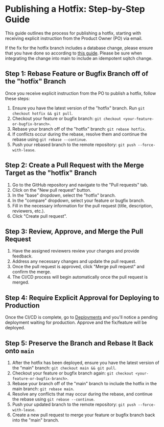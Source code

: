 # Publishing a Hotfix: Step-by-Step Guide

This guide outlines the process for publishing a hotfix, starting with receiving explicit instruction from the Product Owner (PO) via email.

If the fix for the hotfix branch includes a database change, please ensure that you have done so according to [this guide](./database_development_hotfix.md). Please be sure when integrating the change into main to include an idempotent sqitch change.

## Step 1: Rebase Feature or Bugfix Branch off of the "hotfix" Branch

Once you receive explicit instruction from the PO to publish a hotfix, follow these steps:

1. Ensure you have the latest version of the "hotfix" branch. Run `git checkout hotfix && git pull`.
2. Checkout your feature or bugfix branch: `git checkout <your-feature-or-bugfix-branch>`.
3. Rebase your branch off of the "hotfix" branch: `git rebase hotfix`.
4. If conflicts occur during the rebase, resolve them and continue the rebase using `git rebase --continue`.
5. Push your rebased branch to the remote repository: `git push --force-with-lease`.

## Step 2: Create a Pull Request with the Merge Target as the "hotfix" Branch

1. Go to the GitHub repository and navigate to the "Pull requests" tab.
2. Click on the "New pull request" button.
3. In the "base" dropdown, select the "hotfix" branch.
4. In the "compare" dropdown, select your feature or bugfix branch.
5. Fill in the necessary information for the pull request (title, description, reviewers, etc.).
6. Click "Create pull request".

## Step 3: Review, Approve, and Merge the Pull Request

1. Have the assigned reviewers review your changes and provide feedback.
2. Address any necessary changes and update the pull request.
3. Once the pull request is approved, click "Merge pull request" and confirm the merge.
4. The CI/CD process will begin automatically once the pull request is merged.

## Step 4: Require Explicit Approval for Deploying to Production

Once the CI/CD is complete, go to [Deployments](https://github.com/bcgov/CONN-CCBC-portal/deployments) and you'll notice a pending deployment waiting for production. Approve and the fix/feature will be deployed.

## Step 5: Preserve the Branch and Rebase It Back onto `main`

1. After the hotfix has been deployed, ensure you have the latest version of the "main" branch: `git checkout main && git pull`.
2. Checkout your feature or bugfix branch again: `git checkout <your-feature-or-bugfix-branch>`.
3. Rebase your branch off of the "main" branch to include the hotfix in the main branch: `git rebase main`.
4. Resolve any conflicts that may occur during the rebase, and continue the rebase using `git rebase --continue`.
5. Push your updated branch to the remote repository: `git push --force-with-lease`.
6. Create a new pull request to merge your feature or bugfix branch back into the "main" branch.
